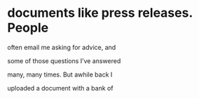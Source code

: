 # documents like press releases. People

often email me asking for advice, and

some of those questions I’ve answered

many, many times. But awhile back I

uploaded a document with a bank of